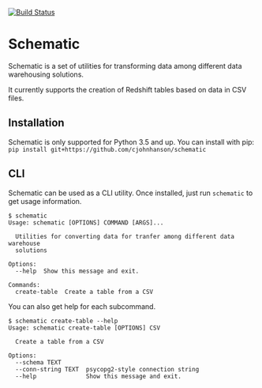 [![Build Status](https://cloud.drone.io/api/badges/cjohnhanson/schematic/status.svg)](https://cloud.drone.io/cjohnhanson/schematic)
# Schematic
Schematic is a set of utilities for transforming data among different data warehousing solutions.

It currently supports the creation of Redshift tables based on data in CSV files.

## Installation
Schematic is only supported for Python 3.5 and up.
You can install with pip:
`pip install git+https://github.com/cjohnhanson/schematic`

## CLI
Schematic can be used as a CLI utility. Once installed, just run `schematic` to get usage information.
```
$ schematic
Usage: schematic [OPTIONS] COMMAND [ARGS]...

  Utilities for converting data for tranfer among different data warehouse
  solutions

Options:
  --help  Show this message and exit.

Commands:
  create-table  Create a table from a CSV
```
You can also get help for each subcommand.
```
$ schematic create-table --help
Usage: schematic create-table [OPTIONS] CSV

  Create a table from a CSV

Options:
  --schema TEXT
  --conn-string TEXT  psycopg2-style connection string
  --help              Show this message and exit.
```